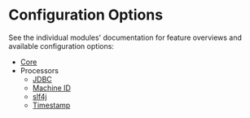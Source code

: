 # Configuration Options

See the individual modules' documentation for feature overviews and
available configuration options:

- [Core](./common/CONFIG.md)
- Processors
  - [JDBC](./processors/jdbc/CONFIG.md)
  - [Machine ID](./processors/machineId/CONFIG.md)
  - [slf4j](./processors/slf4j/CONFIG.md)
  - [Timestamp](./processors/timestamp/CONFIG.md)
